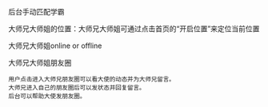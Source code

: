 后台手动匹配学霸

大师兄大师姐的位置：大师兄大师姐可通过点击首页的“开启位置”来定位当前位置

大师兄大师姐online or offline

大师兄大师姐朋友圈

```
用户点击进入大师兄朋友圈可以看大使的动态并为大师兄留言。
大师兄进入自己的朋友圈后可以发状态并回复留言。
后台可以帮助大使发朋友圈。
```



